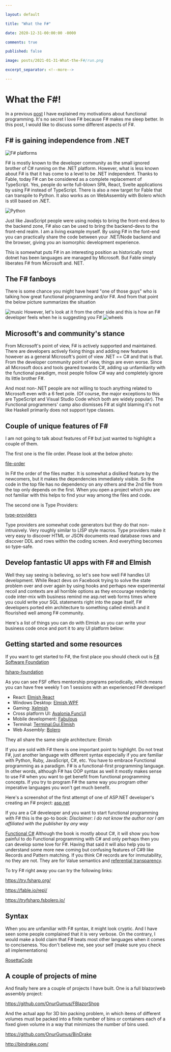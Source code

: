 ```yaml
---

layout: default

title: "What the F#"

date: 2020-12-31-00:00:00 -0000

comments: true

published: false

image: posts/2021-01-31-What-the-F#/run.png

excerpt_separator: <!--more-->

---
```


# What the F#!

In a previous [post](https://onurgumus.github.io/2020/12/26/Functional-Programming.html) I have explained my motivations about functional programming.
It's no secret I love F# because F# makes me sleep better. In this post, I would like to discuss some different aspects of F#.

## F# is gaining independence from .NET 

![F# platforms]()

F# is mostly known to the developer community as the small ignored brother of C# running on the .NET platform. However, what is less known about F# is that it
has come to a level to be .NET independent. Thanks to Fable, today F# can be considered as a complete replacement of TypeScript. Yes,
people do write full-blown SPA, React, Svelte applications by using F# instead of TypeScript. There is also a new target for Fable that can transpile to Python. It also works as on WebAssembly with Bolero which is still based on .NET. 

![Python]()

Just like JavaScript people were using nodejs to bring the front-end devs to the backend zone, F# also can be used to bring the backend-devs to the front-end realm. I am a living example myself. By using F# in the font-end you can practically share the code between your .NET/Node backend and the browser, giving you an isomorphic development experience.

This is somewhat puts F# in an interesting position as historically most dotnet has been languages are managed by Microsoft. But Fable simply liberates
F# from Microsoft and. NET.

## The F# fanboys

There is some chance you might have heard "one of those guys" who is talking how great functional programming and/or F#. And from that point
the below picture summarizes the situation

![music]()
However, let's look at it from the other side and this is how an F# developer feels when he is suggesting you F#
![wheels]()

## Microsoft's and community's stance

From Microsoft's point of view, F# is actively supported and maintained. There are developers actively fixing things and adding new features however as a general Microsoft's point of view .NET == C# and that is that. From the developer community
point of view, things are even worse. Since all Microsoft docs and tools geared towards C#, adding up unfamiliarity with the functional paradigm, most people follow C# way and completely ignore its little brother F#.

And most non-.NET people are not willing to touch anything related to Microsoft even with a 6 feet pole. (Of course, the major exceptions to this are TypeScript and Visual Studio Code which both are widely popular). The  Functional programmers' camp also dismisses F# at sight blaming it's not like Haskell primarily does not support type classes. 


## Couple of unique features of F#

I am not going to talk about features of F# but just wanted to highlight a couple of them.

The first one is the file order. Please look at the below photo:

[file-order]()

In F# the order of the files matter. It is somewhat a disliked feature by the newcomers, but it makes the dependencies immediately visible.
So the code in the top file has no dependency on any others and the 2nd file from the top only depends on the first. When you open a project which you are not 
familiar with this helps to find your way among the files and code. 

The second one is Type Providers:

[type-providers]()

Type providers are somewhat code generators but they do that non-intrusively. Very roughly similar to LISP style macros. Type providers make it very easy to discover HTML or JSON documents read database rows and discover DDL and rows within the coding screen. And everything becomes so type-safe.

## Develop fantastic UI apps with F# and Elmish

Well they say seeing is believing, so let's see how well F# handles UI development. While React devs on Facebook trying to solve the state problem over and over again by using hooks and perhaps new experimental
recoil and contexts are all horrible options as they encourage rendering code inter-mix with business remind me asp.net web forms times where you could write your SQL statements right into the page itself, F# developers ported elm architecture to something called elmish and it flourished well among F# community.

Here's a list of things you can do with Elmish as you can write your business code once and port it to any UI platform below:

## Getting started and some resources

If you want to get started to F#, the first place you should check out is [F# Software Foundation](https://fsharp.org/)

[fsharp-foundation]()

As you can see FSF offers mentorship programs periodically, which means you can have free weekly 1 on 1 sessions with an experienced F# developer! 

* React: [Elmish React](https://github.com/elmish/react)
* Windows Desktop: [Elmish WPF](https://github.com/elmish/Elmish.WPF)
* Gaming: [Xelmish](https://github.com/ChrisPritchard/Xelmish)
* Cross platform UI: [Avalonia.FuncUI](https://github.com/AvaloniaCommunity/Avalonia.FuncUI)
* Mobile development: [Fabulous](https://github.com/fsprojects/Fabulous)
* Terminal: [Terminal.Gui.Elmish](https://github.com/DieselMeister/Terminal.Gui.Elmish)
* Web Assembly: [Bolero](https://fsbolero.io/)

They all share the same single architecture: Elmish

If you are sold with F# there is one important point to highlight. Do not treat F#, just another language with different syntax especially if you are familiar
with Python, Ruby, JavaScript, C#, etc. You have to embrace Functional programming as a paradigm. F# is a functional-first programming language. In other words,
although F# has OOP syntax as well it mostly makes sense to use F# when you want to get benefit from functional programming concepts. If you try to program
F# the same way you program other imperative languages you won't get much benefit.

Here's a screenshot of the first attempt of one of ASP.NET developer's creating an F# project:
[asp.net]()


If you are a C# develeoper and you want to start functional programming with F# this is the go-to book:
*Disclaimer: I do not know the author nor I am affiliated with the publisher by any way*

[Functional C#]()
Although the book is mostly about C#, it will show you how painful to do Functional programming with C# and only perhaps then you can develop
some love for F#. Having that said it will also help you to understand some more new coming but confusing features of C#9 like Records and Pattern matching.
If you think  C# records are for immutability, no they are not. They are for Value semantics and [referential transparency](https://www.sitepoint.com/what-is-referential-transparency/#:~:text=In%20functional%20programming%2C%20referential%20transparency,the%20result%20of%20the%20program.).

To try F# right away you can try the following links:

https://try.fsharp.org/

https://fable.io/repl/

https://tryfsharp.fsbolero.io/

## Syntax

When you are unfamiliar with F# syntax, it might look cryptic. And I have seen some people complained that it is very verbose. On the contrary, I would make a bold claim that F# beats most other languages when it comes to conciseness. You don't believe me, see your self (make sure you check all implementations)

[RosettaCode](https://rosettacode.org/wiki/Category:F_Sharp)


## A couple of projects of mine


And finally here are a couple of projects I have built. One is a full blazor/web assembly project:

https://github.com/OnurGumus/FBlazorShop


And the actual app for 3D bin packing problem, in which items of different volumes must be packed into a finite number of bins or containers each of a fixed given volume in a way that minimizes the number of bins used.

https://github.com/OnurGumus/BinDrake

http://bindrake.com/


